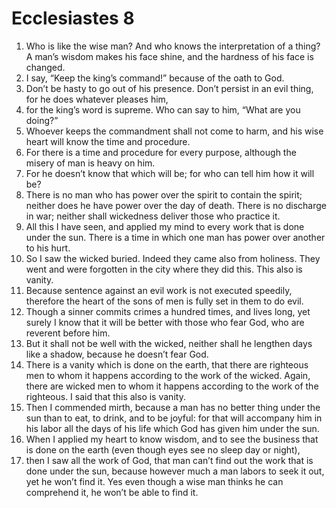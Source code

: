 ﻿
# Ecclesiastes 8
1. Who is like the wise man? And who knows the interpretation of a thing? A man’s wisdom makes his face shine, and the hardness of his face is changed. 
2. I say, “Keep the king’s command!” because of the oath to God. 
3. Don’t be hasty to go out of his presence. Don’t persist in an evil thing, for he does whatever pleases him, 
4. for the king’s word is supreme. Who can say to him, “What are you doing?” 
5. Whoever keeps the commandment shall not come to harm, and his wise heart will know the time and procedure. 
6. For there is a time and procedure for every purpose, although the misery of man is heavy on him. 
7. For he doesn’t know that which will be; for who can tell him how it will be? 
8. There is no man who has power over the spirit to contain the spirit; neither does he have power over the day of death. There is no discharge in war; neither shall wickedness deliver those who practice it. 
9. All this I have seen, and applied my mind to every work that is done under the sun. There is a time in which one man has power over another to his hurt. 
10. So I saw the wicked buried. Indeed they came also from holiness. They went and were forgotten in the city where they did this. This also is vanity. 
11. Because sentence against an evil work is not executed speedily, therefore the heart of the sons of men is fully set in them to do evil. 
12. Though a sinner commits crimes a hundred times, and lives long, yet surely I know that it will be better with those who fear God, who are reverent before him. 
13. But it shall not be well with the wicked, neither shall he lengthen days like a shadow, because he doesn’t fear God. 
14. There is a vanity which is done on the earth, that there are righteous men to whom it happens according to the work of the wicked. Again, there are wicked men to whom it happens according to the work of the righteous. I said that this also is vanity. 
15. Then I commended mirth, because a man has no better thing under the sun than to eat, to drink, and to be joyful: for that will accompany him in his labor all the days of his life which God has given him under the sun. 
16. When I applied my heart to know wisdom, and to see the business that is done on the earth (even though eyes see no sleep day or night), 
17. then I saw all the work of God, that man can’t find out the work that is done under the sun, because however much a man labors to seek it out, yet he won’t find it. Yes even though a wise man thinks he can comprehend it, he won’t be able to find it. 
